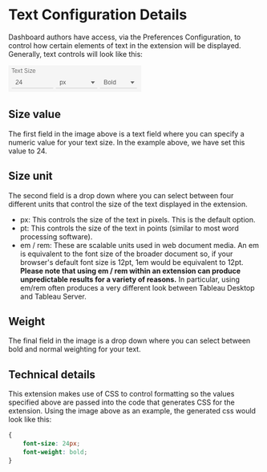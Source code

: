 # Text Configuration Details

Dashboard authors have access, via the Preferences Configuration, to control how certain elements of text in the extension will be displayed. Generally, text controls will look like this:

![Extension Text Control](../static/img/text-control.png)

## Size value

The first field in the image above is a text field where you can specify a numeric value for your text size. In the example above, we have set this value to 24.

## Size unit

The second field is a drop down where you can select between four different units that control the size of the text displayed in the extension.

* px: This controls the size of the text in pixels. This is the default option.
* pt: This controls the size of the text in points (similar to most word processing software).
* em / rem: These are scalable units used in web document media. An em is equivalent to the font size of the broader document so, if your browser's default font size is 12pt, 1em would be equivalent to 12pt. **Please note that using em / rem within an extension can produce unpredictable results for a variety of reasons.** In particular, using em/rem often produces a very different look between Tableau Desktop and Tableau Server. 

## Weight

The final field in the image is a drop down where you can select between bold and normal weighting for your text.

## Technical details

This extension makes use of CSS to control formatting so the values specified above are passed into the code that generates CSS for the extension. Using the image above as an example, the generated css would look like this:

```css
{
    font-size: 24px;
    font-weight: bold;
}
```